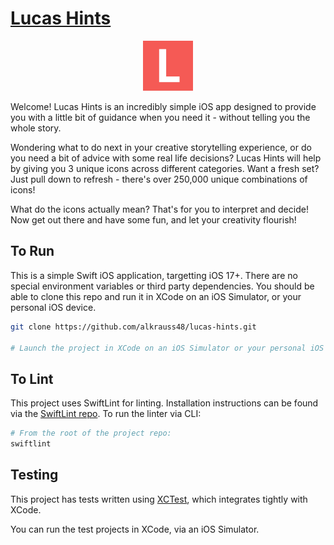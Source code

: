 # [Lucas Hints](https://lucaskrauss.dev)

<p align="center">
<img src="LucasHints/Assets.xcassets/AppIcon.appiconset/lucas-hints.jpeg" width="80" height="80" style="max-width: 100%">
</p>

Welcome! Lucas Hints is an incredibly simple iOS app designed to provide you with a little bit of guidance when you need it - without telling you the whole story.

Wondering what to do next in your creative storytelling experience, or do you need a bit of advice with some real life decisions? Lucas Hints will help by giving you 3 unique icons across different categories. Want a fresh set? Just pull down to refresh - there's over 250,000 unique combinations of icons!

What do the icons actually mean? That's for you to interpret and decide! Now get out there and have some fun, and let your creativity flourish!

## To Run
This is a simple Swift iOS application, targetting iOS 17+. There are no special environment variables or third party dependencies. You should be able to clone this repo and run it in XCode on an iOS Simulator, or your personal iOS device.

```sh
git clone https://github.com/alkrauss48/lucas-hints.git

# Launch the project in XCode on an iOS Simulator or your personal iOS device.
```

## To Lint
This project uses SwiftLint for linting. Installation instructions can be found via the [SwiftLint repo](https://github.com/realm/SwiftLint). To run the linter via CLI:
```sh
# From the root of the project repo:
swiftlint
```

## Testing
This project has tests written using [XCTest](https://developer.apple.com/documentation/XCTest), which integrates tightly with XCode.

You can run the test projects in XCode, via an iOS Simulator.